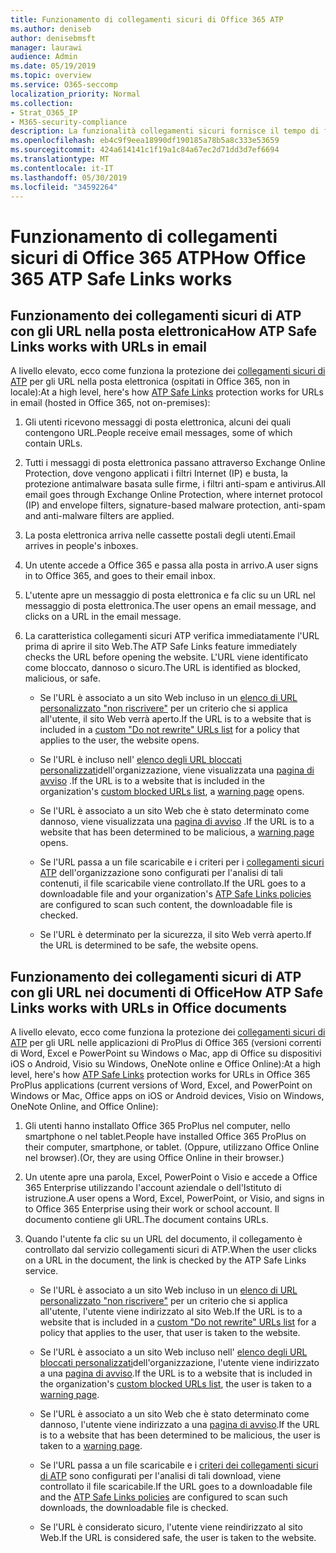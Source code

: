 ```yaml
---
title: Funzionamento di collegamenti sicuri di Office 365 ATP
ms.author: deniseb
author: denisebmsft
manager: laurawi
audience: Admin
ms.date: 05/19/2019
ms.topic: overview
ms.service: O365-seccomp
localization_priority: Normal
ms.collection:
- Strat_O365_IP
- M365-security-compliance
description: La funzionalità collegamenti sicuri fornisce il tempo di fare clic sulla verifica dei link ipertestuali nei documenti di Office e nei messaggi di posta elettronica. Leggere questo articolo per informazioni su come funzionano i collegamenti sicuri di ATP.
ms.openlocfilehash: eb4c9f9eea18990df190185a78b5a8c333e53659
ms.sourcegitcommit: 424a614141c1f19a1c84a67ec2d71dd3d7ef6694
ms.translationtype: MT
ms.contentlocale: it-IT
ms.lasthandoff: 05/30/2019
ms.locfileid: "34592264"
---
```

# <a name="how-office-365-atp-safe-links-works"></a><span data-ttu-id="c4004-104">Funzionamento di collegamenti sicuri di Office 365 ATP</span><span class="sxs-lookup"><span data-stu-id="c4004-104">How Office 365 ATP Safe Links works</span></span>
         
## <a name="how-atp-safe-links-works-with-urls-in-email"></a><span data-ttu-id="c4004-105">Funzionamento dei collegamenti sicuri di ATP con gli URL nella posta elettronica</span><span class="sxs-lookup"><span data-stu-id="c4004-105">How ATP Safe Links works with URLs in email</span></span>

<span data-ttu-id="c4004-106">A livello elevato, ecco come funziona la protezione dei [collegamenti sicuri di ATP](atp-safe-links.md) per gli URL nella posta elettronica (ospitati in Office 365, non in locale):</span><span class="sxs-lookup"><span data-stu-id="c4004-106">At a high level, here's how [ATP Safe Links](atp-safe-links.md) protection works for URLs in email (hosted in Office 365, not on-premises):</span></span>
  
1. <span data-ttu-id="c4004-107">Gli utenti ricevono messaggi di posta elettronica, alcuni dei quali contengono URL.</span><span class="sxs-lookup"><span data-stu-id="c4004-107">People receive email messages, some of which contain URLs.</span></span>
    
2. <span data-ttu-id="c4004-108">Tutti i messaggi di posta elettronica passano attraverso Exchange Online Protection, dove vengono applicati i filtri Internet (IP) e busta, la protezione antimalware basata sulle firme, i filtri anti-spam e antivirus.</span><span class="sxs-lookup"><span data-stu-id="c4004-108">All email goes through Exchange Online Protection, where internet protocol (IP) and envelope filters, signature-based malware protection, anti-spam and anti-malware filters are applied.</span></span> 
    
3. <span data-ttu-id="c4004-109">La posta elettronica arriva nelle cassette postali degli utenti.</span><span class="sxs-lookup"><span data-stu-id="c4004-109">Email arrives in people's inboxes.</span></span>
    
4. <span data-ttu-id="c4004-110">Un utente accede a Office 365 e passa alla posta in arrivo.</span><span class="sxs-lookup"><span data-stu-id="c4004-110">A user signs in to Office 365, and goes to their email inbox.</span></span>
    
5. <span data-ttu-id="c4004-111">L'utente apre un messaggio di posta elettronica e fa clic su un URL nel messaggio di posta elettronica.</span><span class="sxs-lookup"><span data-stu-id="c4004-111">The user opens an email message, and clicks on a URL in the email message.</span></span>
    
6. <span data-ttu-id="c4004-112">La caratteristica collegamenti sicuri ATP verifica immediatamente l'URL prima di aprire il sito Web.</span><span class="sxs-lookup"><span data-stu-id="c4004-112">The ATP Safe Links feature immediately checks the URL before opening the website.</span></span> <span data-ttu-id="c4004-113">L'URL viene identificato come bloccato, dannoso o sicuro.</span><span class="sxs-lookup"><span data-stu-id="c4004-113">The URL is identified as blocked, malicious, or safe.</span></span>
    
    - <span data-ttu-id="c4004-114">Se l'URL è associato a un sito Web incluso in un [elenco di URL personalizzato "non riscrivere"](set-up-a-custom-do-not-rewrite-urls-list-with-atp.md) per un criterio che si applica all'utente, il sito Web verrà aperto.</span><span class="sxs-lookup"><span data-stu-id="c4004-114">If the URL is to a website that is included in a [custom "Do not rewrite" URLs list](set-up-a-custom-do-not-rewrite-urls-list-with-atp.md) for a policy that applies to the user, the website opens.</span></span> 
    
    - <span data-ttu-id="c4004-115">Se l'URL è incluso nell' [elenco degli URL bloccati personalizzati](set-up-a-custom-blocked-urls-list-wtih-atp.md)dell'organizzazione, viene visualizzata una [pagina di avviso](atp-safe-links-warning-pages.md) .</span><span class="sxs-lookup"><span data-stu-id="c4004-115">If the URL is to a website that is included in the organization's [custom blocked URLs list](set-up-a-custom-blocked-urls-list-wtih-atp.md), a [warning page](atp-safe-links-warning-pages.md) opens.</span></span> 
    
    - <span data-ttu-id="c4004-116">Se l'URL è associato a un sito Web che è stato determinato come dannoso, viene visualizzata una [pagina di avviso](atp-safe-links-warning-pages.md) .</span><span class="sxs-lookup"><span data-stu-id="c4004-116">If the URL is to a website that has been determined to be malicious, a [warning page](atp-safe-links-warning-pages.md) opens.</span></span> 
    
    - <span data-ttu-id="c4004-117">Se l'URL passa a un file scaricabile e i criteri per i [collegamenti sicuri ATP](set-up-atp-safe-links-policies.md) dell'organizzazione sono configurati per l'analisi di tali contenuti, il file scaricabile viene controllato.</span><span class="sxs-lookup"><span data-stu-id="c4004-117">If the URL goes to a downloadable file and your organization's [ATP Safe Links policies](set-up-atp-safe-links-policies.md) are configured to scan such content, the downloadable file is checked.</span></span> 
    
    - <span data-ttu-id="c4004-118">Se l'URL è determinato per la sicurezza, il sito Web verrà aperto.</span><span class="sxs-lookup"><span data-stu-id="c4004-118">If the URL is determined to be safe, the website opens.</span></span>
    
## <a name="how-atp-safe-links-works-with-urls-in-office-documents"></a><span data-ttu-id="c4004-119">Funzionamento dei collegamenti sicuri di ATP con gli URL nei documenti di Office</span><span class="sxs-lookup"><span data-stu-id="c4004-119">How ATP Safe Links works with URLs in Office documents</span></span>

<span data-ttu-id="c4004-120">A livello elevato, ecco come funziona la protezione dei [collegamenti sicuri di ATP](atp-safe-links.md) per gli URL nelle applicazioni di ProPlus di Office 365 (versioni correnti di Word, Excel e PowerPoint su Windows o Mac, app di Office su dispositivi iOS o Android, Visio su Windows, OneNote online e Office Online):</span><span class="sxs-lookup"><span data-stu-id="c4004-120">At a high level, here's how [ATP Safe Links](atp-safe-links.md) protection works for URLs in Office 365 ProPlus applications (current versions of Word, Excel, and PowerPoint on Windows or Mac, Office apps on iOS or Android devices, Visio on Windows, OneNote Online, and Office Online):</span></span>
  
1. <span data-ttu-id="c4004-121">Gli utenti hanno installato Office 365 ProPlus nel computer, nello smartphone o nel tablet.</span><span class="sxs-lookup"><span data-stu-id="c4004-121">People have installed Office 365 ProPlus on their computer, smartphone, or tablet.</span></span> <span data-ttu-id="c4004-122">(Oppure, utilizzano Office Online nel browser).</span><span class="sxs-lookup"><span data-stu-id="c4004-122">(Or, they are using Office Online in their browser.)</span></span>
    
2. <span data-ttu-id="c4004-123">Un utente apre una parola, Excel, PowerPoint o Visio e accede a Office 365 Enterprise utilizzando l'account aziendale o dell'Istituto di istruzione.</span><span class="sxs-lookup"><span data-stu-id="c4004-123">A user opens a Word, Excel, PowerPoint, or Visio, and signs in to Office 365 Enterprise using their work or school account.</span></span> <span data-ttu-id="c4004-124">Il documento contiene gli URL.</span><span class="sxs-lookup"><span data-stu-id="c4004-124">The document contains URLs.</span></span>
    
3. <span data-ttu-id="c4004-125">Quando l'utente fa clic su un URL del documento, il collegamento è controllato dal servizio collegamenti sicuri di ATP.</span><span class="sxs-lookup"><span data-stu-id="c4004-125">When the user clicks on a URL in the document, the link is checked by the ATP Safe Links service.</span></span>
    
      - <span data-ttu-id="c4004-126">Se l'URL è associato a un sito Web incluso in un [elenco di URL personalizzato "non riscrivere"](set-up-a-custom-do-not-rewrite-urls-list-with-atp.md) per un criterio che si applica all'utente, l'utente viene indirizzato al sito Web.</span><span class="sxs-lookup"><span data-stu-id="c4004-126">If the URL is to a website that is included in a [custom "Do not rewrite" URLs list](set-up-a-custom-do-not-rewrite-urls-list-with-atp.md) for a policy that applies to the user, that user is taken to the website.</span></span> 
    
      - <span data-ttu-id="c4004-127">Se l'URL è associato a un sito Web incluso nell' [elenco degli URL bloccati personalizzati](set-up-a-custom-blocked-urls-list-wtih-atp.md)dell'organizzazione, l'utente viene indirizzato a una [pagina di avviso](atp-safe-links-warning-pages.md).</span><span class="sxs-lookup"><span data-stu-id="c4004-127">If the URL is to a website that is included in the organization's [custom blocked URLs list](set-up-a-custom-blocked-urls-list-wtih-atp.md), the user is taken to a [warning page](atp-safe-links-warning-pages.md).</span></span>
    
      - <span data-ttu-id="c4004-128">Se l'URL è associato a un sito Web che è stato determinato come dannoso, l'utente viene indirizzato a una [pagina di avviso](atp-safe-links-warning-pages.md).</span><span class="sxs-lookup"><span data-stu-id="c4004-128">If the URL is to a website that has been determined to be malicious, the user is taken to a [warning page](atp-safe-links-warning-pages.md).</span></span>
    
      - <span data-ttu-id="c4004-129">Se l'URL passa a un file scaricabile e i [criteri dei collegamenti sicuri di ATP](set-up-atp-safe-links-policies.md) sono configurati per l'analisi di tali download, viene controllato il file scaricabile.</span><span class="sxs-lookup"><span data-stu-id="c4004-129">If the URL goes to a downloadable file and the [ATP Safe Links policies](set-up-atp-safe-links-policies.md) are configured to scan such downloads, the downloadable file is checked.</span></span> 
    
      - <span data-ttu-id="c4004-130">Se l'URL è considerato sicuro, l'utente viene reindirizzato al sito Web.</span><span class="sxs-lookup"><span data-stu-id="c4004-130">If the URL is considered safe, the user is taken to the website.</span></span>

